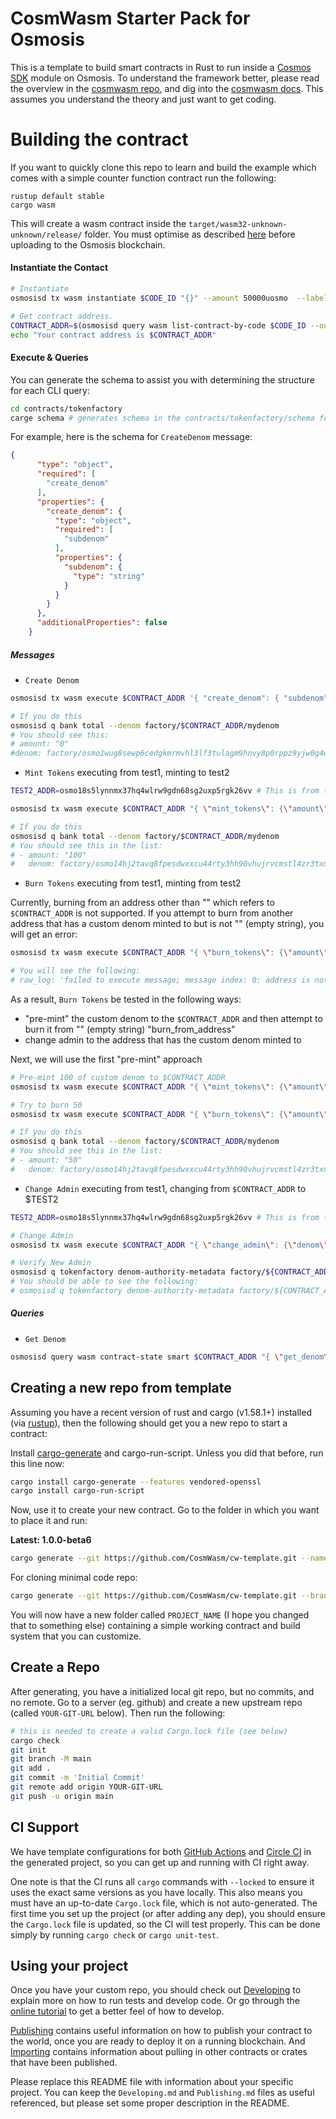# CosmWasm Starter Pack for Osmosis

This is a template to build smart contracts in Rust to run inside a
[Cosmos SDK](https://github.com/cosmos/cosmos-sdk) module on Osmosis.
To understand the framework better, please read the overview in the
[cosmwasm repo](https://github.com/CosmWasm/cosmwasm/blob/master/README.md),
and dig into the [cosmwasm docs](https://www.cosmwasm.com).
This assumes you understand the theory and just want to get coding.

# Building the contract
If you want to quickly clone this repo to learn and build the example which comes with a simple counter function contract run the following:
```
rustup default stable
cargo wasm
```
This will create a wasm contract inside the `target/wasm32-unknown-unknown/release/` folder. You must optimise as described [here](https://#compile-the-wasm-contract-with-stable-toolchaindocs.osmosis.zone/developing/dapps/get_started/cosmwasm_counter_tutorial.html) before uploading to the Osmosis blockchain.

[comment]: <> (Include as instructions for bootup / expected outputs)
#### Instantiate the Contact
```sh
# Instantiate
osmosisd tx wasm instantiate $CODE_ID "{}" --amount 50000uosmo  --label "Token Factory Contract" --from test1 --chain-id localosmosis --gas-prices 0.1uosmo --gas auto --gas-adjustment 1.3 -b block -y --no-admin

# Get contract address.
CONTRACT_ADDR=$(osmosisd query wasm list-contract-by-code $CODE_ID --output json | jq -r '.contracts[0]')
echo "Your contract address is $CONTRACT_ADDR"
```

#### Execute & Queries

You can generate the schema to assist you with determining the structure for each CLI query:

```sh
cd contracts/tokenfactory
carge schema # generates schema in the contracts/tokenfactory/schema folder
```

For example, here is the schema for `CreateDenom` message:

```json
{
      "type": "object",
      "required": [
        "create_denom"
      ],
      "properties": {
        "create_denom": {
          "type": "object",
          "required": [
            "subdenom"
          ],
          "properties": {
            "subdenom": {
              "type": "string"
            }
          }
        }
      },
      "additionalProperties": false
    }
```

##### Messages

- `Create Denom`
```sh
osmosisd tx wasm execute $CONTRACT_ADDR '{ "create_denom": { "subdenom": "mydenom" } }' --from test1 --amount 10000000uosmo -b block

# If you do this
osmosisd q bank total --denom factory/$CONTRACT_ADDR/mydenom
# You should see this:
# amount: "0"
#denom: factory/osmo1wug8sewp6cedgkmrmvhl3lf3tulagm9hnvy8p0rppz9yjw0g4wtqcm3670/mydenom
```

- `Mint Tokens` executing from test1, minting to test2
```sh
TEST2_ADDR=osmo18s5lynnmx37hq4wlrw9gdn68sg2uxp5rgk26vv # This is from the result of "Download and Install LocalOsmosis" section

osmosisd tx wasm execute $CONTRACT_ADDR "{ \"mint_tokens\": {\"amount\": \"100\", \"denom\": \"factory/${CONTRACT_ADDR}/mydenom\", \"mint_to_address\": \"$TEST2_ADDR\"}}" --from test1 -b block

# If you do this
osmosisd q bank total --denom factory/$CONTRACT_ADDR/mydenom
# You should see this in the list:
# - amount: "100"
#   denom: factory/osmo14hj2tavq8fpesdwxxcu44rty3hh90vhujrvcmstl4zr3txmfvw9sq2r9
```

- `Burn Tokens` executing from test1, minting from test2

Currently, burning from an address other than "" which refers to `$CONTRACT_ADDR` is
not supported. If you attempt to burn from another address that
has a custom denom minted to but is not "" (empty string), you will get an error:

```sh
osmosisd tx wasm execute $CONTRACT_ADDR "{ \"burn_tokens\": {\"amount\": \"50\", \"denom\": \"factory/${CONTRACT_ADDR}/mydenom\", \"burn_from_address\": \"$CONTRACT_ADDR\"}}" --from test1 -b block

# You will see the following:
# raw_log: 'failed to execute message; message index: 0: address is not supported yet,
```

As a result, `Burn Tokens` be tested in the following ways:
- "pre-mint" the custom denom to the `$CONTRACT_ADDR` and then attempt to burn it from "" (empty string)
"burn_from_address"
- change admin to the address that has the custom denom minted to

Next, we will use the first "pre-mint" approach

```sh
# Pre-mint 100 of custom denom to $CONTRACT_ADDR
osmosisd tx wasm execute $CONTRACT_ADDR "{ \"mint_tokens\": {\"amount\": \"100\", \"denom\": \"factory/${CONTRACT_ADDR}/mydenom\", \"mint_to_address\": \"$CONTRACT_ADDR\"}}" --from test1 -b block

# Try to burn 50
osmosisd tx wasm execute $CONTRACT_ADDR "{ \"burn_tokens\": {\"amount\": \"50\", \"denom\": \"factory/${CONTRACT_ADDR}/mydenom\", \"burn_from_address\": \"\"}}" --from test1 -b block

# If you do this
osmosisd q bank total --denom factory/$CONTRACT_ADDR/mydenom
# You should see this in the list:
# - amount: "50"
#   denom: factory/osmo14hj2tavq8fpesdwxxcu44rty3hh90vhujrvcmstl4zr3txmfvw9sq2r9
```

- `Change Admin` executing from test1, changing from `$CONTRACT_ADDR` to $TEST2

```sh
TEST2_ADDR=osmo18s5lynnmx37hq4wlrw9gdn68sg2uxp5rgk26vv # This is from the result of "Download and Install LocalOsmosis" section

# Change Admin
osmosisd tx wasm execute $CONTRACT_ADDR "{ \"change_admin\": {\"denom\": \"factory/${CONTRACT_ADDR}/mydenom\", \"new_admin_address\": \"${TEST2_ADDR}\"}}" --from test1 -b block

# Verify New Admin
osmosisd q tokenfactory denom-authority-metadata factory/${CONTRACT_ADDR}/mydenom
# You should be able to see the following:
# osmosisd q tokenfactory denom-authority-metadata factory/${CONTRACT_ADDR}/mydenom
```

##### Queries

- `Get Denom`
```sh
osmosisd query wasm contract-state smart $CONTRACT_ADDR "{ \"get_denom\": {\"creator_address\": \"${CONTRACT_ADDR}\", \"subdenom\": \"mydenom\" }}"
```

## Creating a new repo from template

Assuming you have a recent version of rust and cargo (v1.58.1+) installed
(via [rustup](https://rustup.rs/)),
then the following should get you a new repo to start a contract:

Install [cargo-generate](https://github.com/ashleygwilliams/cargo-generate) and cargo-run-script.
Unless you did that before, run this line now:

```sh
cargo install cargo-generate --features vendored-openssl
cargo install cargo-run-script
```

Now, use it to create your new contract.
Go to the folder in which you want to place it and run:


**Latest: 1.0.0-beta6**

```sh
cargo generate --git https://github.com/CosmWasm/cw-template.git --name PROJECT_NAME
````

For cloning minimal code repo:

```sh
cargo generate --git https://github.com/CosmWasm/cw-template.git --branch 1.0-minimal --name PROJECT_NAME
```

You will now have a new folder called `PROJECT_NAME` (I hope you changed that to something else)
containing a simple working contract and build system that you can customize.

## Create a Repo

After generating, you have a initialized local git repo, but no commits, and no remote.
Go to a server (eg. github) and create a new upstream repo (called `YOUR-GIT-URL` below).
Then run the following:

```sh
# this is needed to create a valid Cargo.lock file (see below)
cargo check
git init
git branch -M main
git add .
git commit -m 'Initial Commit'
git remote add origin YOUR-GIT-URL
git push -u origin main
```

## CI Support

We have template configurations for both [GitHub Actions](.github/workflows/Basic.yml)
and [Circle CI](.circleci/config.yml) in the generated project, so you can
get up and running with CI right away.

One note is that the CI runs all `cargo` commands
with `--locked` to ensure it uses the exact same versions as you have locally. This also means
you must have an up-to-date `Cargo.lock` file, which is not auto-generated.
The first time you set up the project (or after adding any dep), you should ensure the
`Cargo.lock` file is updated, so the CI will test properly. This can be done simply by
running `cargo check` or `cargo unit-test`.

## Using your project

Once you have your custom repo, you should check out [Developing](./Developing.md) to explain
more on how to run tests and develop code. Or go through the
[online tutorial](https://docs.cosmwasm.com/) to get a better feel
of how to develop.

[Publishing](./Publishing.md) contains useful information on how to publish your contract
to the world, once you are ready to deploy it on a running blockchain. And
[Importing](./Importing.md) contains information about pulling in other contracts or crates
that have been published.

Please replace this README file with information about your specific project. You can keep
the `Developing.md` and `Publishing.md` files as useful referenced, but please set some
proper description in the README.


